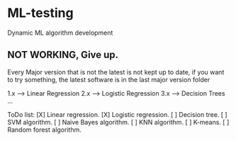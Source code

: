 # ML-testing
Dynamic ML algorithm development 

## NOT WORKING, Give up.

Every Major version that is not the latest is not kept up to date, if you want to try something, the latest software is in the last major version folder

1.x --> Linear Regression 
2.x --> Logistic Regression
3.x --> Decision Trees
... 


ToDo list:
[X] Linear regression. 
[X] Logistic regression. 
[ ] Decision tree. 
[ ] SVM algorithm. 
[ ] Naive Bayes algorithm. 
[ ] KNN algorithm. 
[ ] K-means. 
[ ] Random forest algorithm. 



